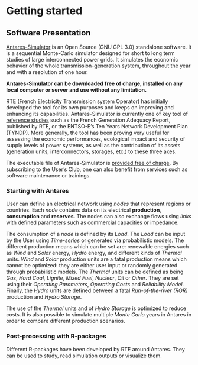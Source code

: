 # Getting started

## Software Presentation

[Antares-Simulator](https://antares-simulator.org ) is an Open Source (GNU GPL 3.0) standalone software. It is a sequential Monte-Carlo simulator designed for short to long term studies of large interconnected power grids. It simulates the economic behavior of the whole transmission-generation system, throughout the year and with a resolution of one hour.


**Antares-Simulator can be downloaded free of charge, installed on any local computer or server and use without any limitation.**


RTE (French Electricity Transmission system Operator) has initially developed the tool for its own purposes and keeps on improving and enhancing its capabilities. Antares-Simulator is currently one of key tool of [reference studies](https://antares-simulator.org/pages/etudes/4/) such as the French Generation Adequacy Report, published by RTE, or the ENTSO-E’s Ten Years Network Development Plan (TYNDP). More generally, the tool has been proving very useful for assessing the economic performances, ecological impact and security of supply levels of power systems, as well as the contribution of its assets (generation units, interconnectors, storages, etc.) to these three axes.


The executable file of Antares-Simulator is [provided free of charge](https://antares-simulator.org/pages/antares-simulator/6/). By subscribing to the User’s Club, one can also benefit from services such as software maintenance or trainings.

### Starting with Antares

User can define an electrical network using _nodes_ that represent regions or countries. Each _node_ contains data on its electrical **production**, **consumption** and **reserves**. The nodes can also exchange flows using _links_ with defined parameters such as commercial capacities or impedance.


The consumption of a _node_ is defined by its _Load_. The _Load_ can be input by the User using _Time-series_ or generated via probabilistic models. The different production means which can be set are: renewable energies such as _Wind_ and _Solar_ energy, _Hydro_ energy, and different kinds of _Thermal_ units. _Wind_ and _Solar_ production units are a fatal production means which cannot be optimized: they are either user input or randomly generated through probabilistic models. The _Thermal_ units can be defined as being _Gas_, _Hard Coal_, _Lignite_, _Mixed Fuel_, _Nuclear_, _Oil_ or _Other_. They are set using their _Operating Parameters_, _Operating Costs_ and _Reliability Model_. Finally, the _Hydro_ units are defined between a fatal _Run-of-the-river (ROR)_ production and _Hydro Storage_.

The use of the _Thermal_ units and of _Hydro Storage_ is optimized to reduce costs. It is also possible to simulate multiple _Monte Carlo_ years in Antares in order to compare different production scenarios.


### Post-processing with R-packages

Different R-packages have been developed by RTE around Antares. They can be used to study, read simulation outputs or visualize them.
